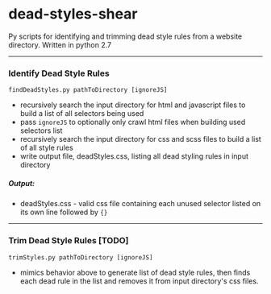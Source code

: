 # dead-styles-shear
Py scripts for identifying and trimming dead style rules from a website directory. Written in python 2.7

----------
### Identify Dead Style Rules

`findDeadStyles.py pathToDirectory [ignoreJS]`
  -  recursively search the input directory for html and javascript files to build a list of all selectors being used
  -  pass `ignoreJS` to optionally only crawl html files when building used selectors list
  -  recursively search the input directory for css and scss files to build a list of all style rules
  -  write output file, deadStyles.css, listing all dead styling rules in input directory
  
##### Output:
- deadStyles.css - valid css file containing each unused selector listed on its own line followed by `{}`
----------
### Trim Dead Style Rules [TODO]

`trimStyles.py pathToDirectory [ignoreJS]`
  -  mimics behavior above to generate list of dead style rules, then finds each dead rule in the list and removes it from input directory's css files.
